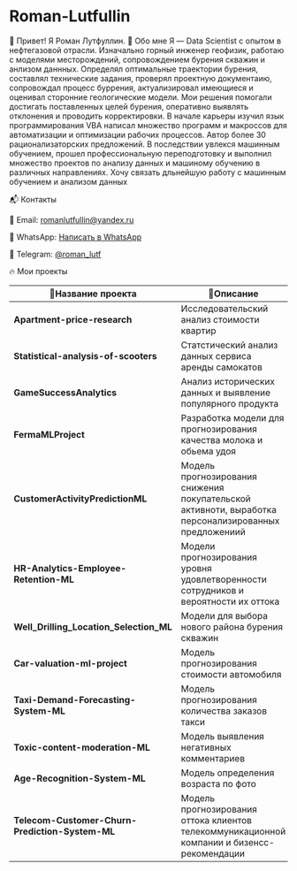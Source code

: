# Roman-Lutfullin

👋 Привет! Я Роман Лутфуллин.
🚀 Обо мне
Я — Data Scientist с опытом в нефтегазовой отрасли. Изначально горный инженер геофизик, работаю с моделями месторождений, сопровождением бурения скважин и анлизом даннных. Определял оптимальные траектории бурения, составлял технические задания, проверял проектную документаию, сопровождал процесс буррения, актуализировал имеющиеся и оценивал сторонние геологические модели. Мои решения помогали достигать поставленных целей бурения, оперативно выявлять отклонения и проводить корректировки. В начале карьеры изучил язык программирования VBA написал множество программ и макроссов для автоматизации и оптимизации рабочих процессов. Автор более 30 рационализаторских предложений. В последствии увлекся машинным обучением, прошел профессиональную переподготовку и выполнил множество проектов по анализу данных и машиному обучению в различных направлениях. Хочу связать дльнейшую работу с машинным обучением и анализом данных

📬 Контакты

📧 Email: romanlutfullin@yandex.ru

💬 WhatsApp: [Написать в WhatsApp](https://api.whatsapp.com/send?phone=79687451967)

📡 Telegram: [@roman_lutf](https://t.me/roman_lutf)

🔥 Мои проекты

| 📌Название проекта | 📖Описание | 🔗Репозиторий |
|------------------|-----------|--------------|
| **Apartment-price-research** | Исследовательский анализ стоимости квартир | [Посмотреть](https://github.com/RomanNL-ber/Apartment-price-research/blob/main/apartment_cost_analysis.ipynb) |
| **Statistical-analysis-of-scooters** | Статстический анализ данных сервиса аренды самокатов | [Посмотреть](https://github.com/RomanNL-ber/Statistical-analysis-of-scooters/blob/main/statistical_analysis_of_scooters%20.ipynb) |
| **GameSuccessAnalytics** | Анализ исторических данных и выявление популярного продукта | [Посмотреть](https://github.com/RomanNL-ber/GameSuccessAnalytics-/blob/main/GameSuccessAnalytics.ipynb) |
| **FermaMLProject** | Разработка модели для прогнозирования качества молока и обьема удоя | [Посмотреть](https://github.com/RomanNL-ber/FermaMLProject/blob/main/FermaMLProject.ipynb) |
| **CustomerActivityPredictionML** | Модель прогнозирования снижения покупательской активноти, выработка персонализированных предложениий | [Посмотреть](https://github.com/RomanNL-ber/CustomerActivityPredictionML/blob/main/CustomerActivityPrediction.ipynb) |
| **HR-Analytics-Employee-Retention-ML** | Модели прогнозирования уровня удовлетворенности сотрудников и вероятности их оттока | [Посмотреть](https://github.com/RomanNL-ber/HR-Analytics-Employee-Retention-ML/blob/main/HR-Analytics-Employee-Retention-ML.ipynb) |
| **Well_Drilling_Location_Selection_ML** | Модели для выбора нового района бурения скважин| [Посмотреть](https://github.com/RomanNL-ber/Well_Drilling_Location_Selection_ML/blob/main/Well_Drilling_Location_Selection_ML.ipynb) |
| **Car-valuation-ml-project** | Модель прогнозирования стоимости автомобиля | [Посмотреть](https://github.com/RomanNL-ber/Car-valuation-ml-project/blob/main/car-valuation-ml-project.ipynb) |
| **Taxi-Demand-Forecasting-System-ML** | Модель прогнозирования количества заказов такси | [Посмотреть](https://github.com/RomanNL-ber/Taxi-Demand-Forecasting-System-ML/blob/main/taxi-orders-forecasting-system-ml.ipynb) |
| **Toxic-content-moderation-ML** | Модель выявления негативных комментариев | [Посмотреть](https://github.com/RomanNL-ber/Toxic-content-moderation-ML/blob/main/Toxic-content-moderation-ml.ipynb) |
| **Age-Recognition-System-ML** | Модель определения возраста по фото | [Посмотреть](https://github.com/RomanNL-ber/Age-Recognition-System-ML/blob/main/Age%20Recognition%20System%20ML.ipynb) |
| **Telecom-Customer-Churn-Prediction-System-ML** | Модель прогнозирования оттока клиентов телекоммуникационной компании и бизенсс-рекомендации | [Посмотреть](https://github.com/RomanNL-ber/Telecom-Customer-Churn-Prediction-System-ML/blob/main/Telecom-churn-prediction-system-ml.ipynb) |
